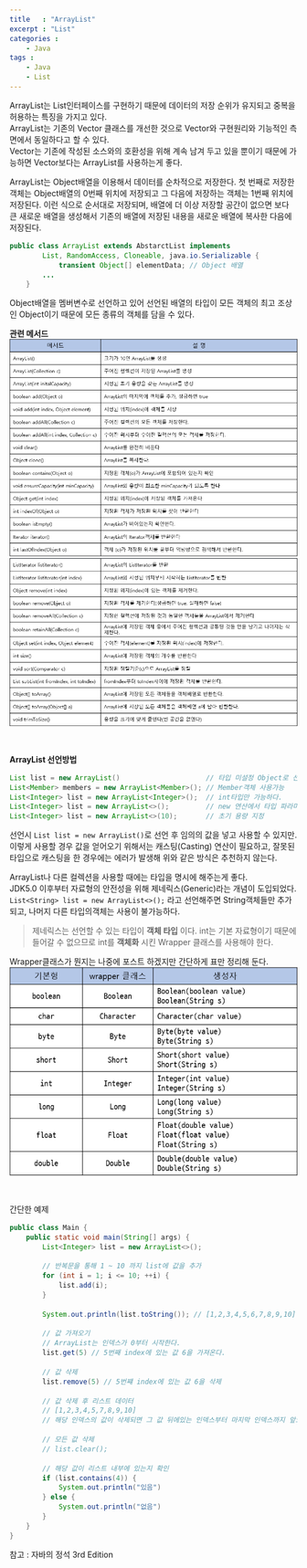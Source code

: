 ```yaml
---
title   : "ArrayList"
excerpt : "List"
categories : 
    - Java
tags : 
    - Java
    - List
---
```


ArrayList는 List인터페이스를 구현하기 때문에 데이터의 저장 순위가 유지되고 중복을 허용하는 특징을 가지고 있다.  
ArrayList는 기존의 Vector 클래스를 개선한 것으로 Vector와 구현원리와 기능적인 측면에서 동일하다고 할 수 있다.  
Vector는 기존에 작성된 소스와의 호환성을 위해 계속 남겨 두고 있을 뿐이기 때문에 가능하면 Vector보다는 ArrayList를 사용하는게 좋다.  
  

ArrayList는 Object배열을 이용해서 데이터를 순차적으로 저장한다. 첫 번째로 저장한 객체는 Object배열의 0번째 위치에 저장되고 그 다음에 저장하는 객체는 1번째 위치에 저장된다. 이런 식으로 순서대로 저장되며, 배열에 더 이상 저장할 공간이 없으면 보다 큰 새로운 배열을 생성해서 기존의 배열에 저장된 내용을 새로운 배열에 복사한 다음에 저장된다.  

```java
public class ArrayList extends AbstarctList implements
        List, RandomAccess, Cloneable, java.io.Serializable {
            transient Object[] elementData; // Object 배열
        ...
    }
```  

Object배열을 멤버변수로 선언하고 있어 선언된 배열의 타입이 모든 객체의 최고 조상인 Object이기 때문에 모든 종류의 객체를 담을 수 있다.  

__관련 메서드__  
![ListMethod1](/assets/img/java/ListMethod1.PNG)
![ListMethod2](/assets/img/java/ListMethod2.PNG)  

<br/>


__ArrayList 선언방법__
```java
List list = new ArrayList()                     // 타입 미설정 Object로 선언된다.
List<Member> members = new ArrayList<Member>(); // Member객체 사용가능
List<Integer> list = new ArrayList<Integer>();  // int타입만 가능하다.
List<Integer> list = new ArrayList<>();         // new 연산에서 타입 파라미터 생략가능
List<Integer> list = new ArrayList<>(10);       // 초기 용량 지정
```  

선언시 `List list = new ArrayList()`로 선언 후 임의의 값을 넣고 사용할 수 있지만. 이렇게 사용할 경우 값을 얻어오기 위해서는 캐스팅(Casting) 연산이 필요하고, 잘못된 타입으로 캐스팅을 한 경우에는 에러가 발생해 위와 같은 방식은 추천하지 않는다.  

ArrayList나 다른 컬렉션을 사용할 때에는 타입을 명시에 해주는게 좋다.  
JDK5.0 이후부터 자료형의 안전성을 위해 제네릭스(Generic)라는 개념이 도입되었다.  
`List<String> list = new ArrayList<>();` 라고 선언해주면 String객체들만 추가되고, 나머지 다른 타입의객체는 사용이 불가능하다.  
  
> 제네릭스는 선언할 수 있는 타입이 __객체 타입__ 이다.
> int는 기본 자료형이기 때문에 들어갈 수 없으므로
> int를 __객체화__ 시킨 Wrapper 클래스를 사용해야 한다.
  
Wrapper클래스가 뭔지는 나중에 포스트 하겠지만 간단하게 표만 정리해 둔다.
![wrapper](/assets/img/java/wrapper.PNG)  

<br/>

간단한 예제
```java
public class Main {
    public static void main(String[] args) {
        List<Integer> list = new ArrayList<>();

        // 반복문을 통해 1 ~ 10 까지 list에 값을 추가
        for (int i = 1; i <= 10; ++i) {
            list.add(i);
        }

        System.out.println(list.toString()); // [1,2,3,4,5,6,7,8,9,10]
        
        // 값 가져오기
        // ArrayList는 인덱스가 0부터 시작한다.
        list.get(5) // 5번째 index에 있는 값 6을 가져온다.

        // 값 삭제
        list.remove(5) // 5번쨰 index에 있는 값 6을 삭제

        // 값 삭제 후 리스트 데이터
        // [1,2,3,4,5,7,8,9,10] 
        // 해당 인덱스의 값이 삭제되면 그 값 뒤에있는 인덱스부터 마지막 인덱스까지 앞으로 1씩 당겨진다.

        // 모든 값 삭제
        // list.clear();

        // 해당 값이 리스트 내부에 있는지 확인
        if (list.contains(4)) {
            System.out.println("있음")
        } else {
            System.out.println("없음")
        }
    }
}
```  

참고 : 자바의 정석 3rd Edition